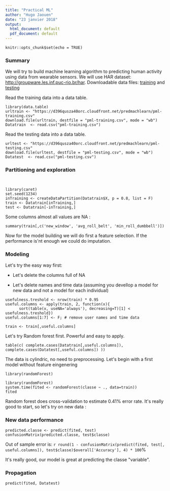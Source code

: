 ```yaml
---
title: "Practical ML"
author: "Hugo Jaouen"
date: "23 janvier 2018"
output:
  html_document: default
  pdf_document: default
---
```


```{r setup, include=FALSE}
knitr::opts_chunk$set(echo = TRUE)
```


### Summary
We will try to build machine learning algorithm to predicting human activity using data from wearable sensors. We will use HAR dataset: http://groupware.les.inf.puc-rio.br/har. Downloadable data files: [training](https://d396qusza40orc.cloudfront.net/predmachlearn/pml-training.csv) and [testing](https://d396qusza40orc.cloudfront.net/predmachlearn/pml-testing.csv)



Read the training data into a data table.

```{r}
library(data.table)
urltrain <- "https://d396qusza40orc.cloudfront.net/predmachlearn/pml-training.csv"
download.file(urltrain, destfile = "pml-training.csv", mode = "wb")
Datatrain  <- read.csv("pml-training.csv")
```

Read the testing data into a data table.

```{r}
urltest <- "https://d396qusza40orc.cloudfront.net/predmachlearn/pml-testing.csv"
download.file(urltest, destfile = "pml-testing.csv", mode = "wb")
Datatest  <- read.csv("pml-testing.csv")
```




### Partitioning and exploration

```{r results='hide', message=F }


library(caret)
set.seed(1234)
inTraining <- createDataPartition(Datatrain$X, p = 0.8, list = F)
train <- Datatrain[inTraining,]
test <- Datatrain[-inTraining,]
```

Some columns almost all values are NA :

```{r}
summary(train[,c('new_window', 'avg_roll_belt', 'min_roll_dumbbell')])
```

Now for the model building we will do first a feature selection.
If the performance is'nt enough we could do imputation.


### Modeling

Let's try the easy way first:

* Let's delete the columns full of NA 

* Let's delete names and time data (assuming you devellop a model for new data and not a model for each individual)

```{r}
usefulness.treshold <- nrow(train) * 0.95
useful.columns <- apply(train, 2, function(x){
      sort(table(x, useNA='always'), decreasing=T)[1] < usefulness.treshold})
useful.columns[1:7] <- F; # remove user names and time data

train <- train[,useful.columns]
```

Let's try Random forest first. Powerful and easy to apply.


```{r}
table(c( complete.cases(Datatrain[,useful.columns]), complete.cases(Datatest[,useful.columns]) ))
```

The data is cylindric, no need to preprocessing.
Let's begin with a first model without feature eingenering

```{r echo=F, message=F}
library(randomForest)
```

```{r cache=T, message=F, results='hold'}
library(randomForest)
system.time(fited <- randomForest(classe ~ ., data=train))
fited
```

Random forest does cross-validation to estimate 0.41% error rate. 
It's really good to start, so let's try on new data :

### New data performance

```{r}
predicted.classe <- predict(fited, test)
confusionMatrix(predicted.classe, test$classe)
```

Out of sample error is: `r round(1 - confusionMatrix(predict(fited, test[, useful.columns]), test$classe)$overall['Accuracy'], 4) * 100`%

It's really good, our model is great at predicting the classe "variable".

### Propagation

```{r results='hide'}
predict(fited, Datatest)
```

